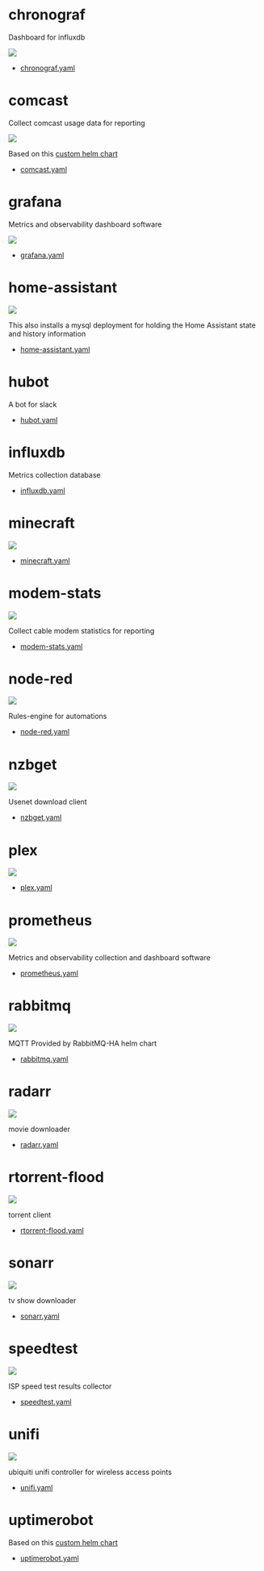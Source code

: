 # chronograf

Dashboard for influxdb

![](https://i.imgur.com/PPbhf5O.png)

* [chronograf.yaml](chronograf.yaml)

# comcast

Collect comcast usage data for reporting

![](https://i.imgur.com/mSBIWuu.png)

Based on this [custom helm chart](https://github.com/billimek/billimek-charts/tree/master/comcast)

* [comcast.yaml](comcast.yaml)

# grafana

Metrics and observability dashboard software

![](https://i.imgur.com/hTo49Uo.png)

* [grafana.yaml](grafana.yaml)

# home-assistant


![](https://i.imgur.com/OMwEZYO.png)

This also installs a mysql deployment for holding the Home Assistant state and history information

* [home-assistant.yaml](home-assistant.yaml)

# hubot

A bot for slack

* [hubot.yaml](hubot.yaml)

# influxdb

Metrics collection database

* [influxdb.yaml](influxdb.yaml)

# minecraft

![](https://i.imgur.com/zBha0RP.png)

* [minecraft.yaml](minecraft.yaml)

# modem-stats

![](https://i.imgur.com/muHDysr.png)

Collect cable modem statistics for reporting

* [modem-stats.yaml](modem-stats.yaml)

# node-red

![](https://i.imgur.com/XxN4KJK.png)

Rules-engine for automations

* [node-red.yaml](node-red.yaml)

# nzbget

![](https://i.imgur.com/2KQbi2w.png)

Usenet download client

* [nzbget.yaml](nzbget.yaml)

# plex

![](https://i.imgur.com/nDyS9OA.jpg)

* [plex.yaml](plex.yaml)

# prometheus

![](https://i.imgur.com/xFOepF3.png)

Metrics and observability collection and dashboard software

* [prometheus.yaml](prometheus.yaml)

# rabbitmq

![](https://i.imgur.com/Uz7RG9Y.png)

MQTT Provided by RabbitMQ-HA helm chart

* [rabbitmq.yaml](rabbitmq.yaml)


# radarr

![](https://i.imgur.com/eAgWySC.png)

movie downloader

* [radarr.yaml](radarr.yaml)

# rtorrent-flood

![](https://i.imgur.com/ZtMrsbm.png)

torrent client

* [rtorrent-flood.yaml](rtorrent-flood.yaml)

# sonarr

![](https://i.imgur.com/0CS5ADs.png)

tv show downloader

* [sonarr.yaml](sonarr.yaml)

# speedtest

![](https://i.imgur.com/avohPk6.png)

ISP speed test results collector

* [speedtest.yaml](speedtest.yaml)

# unifi

![](https://i.imgur.com/uakfLZo.png)

ubiquiti unifi controller for wireless access points

* [unifi.yaml](unifi.yaml)

# uptimerobot

Based on this [custom helm chart](https://github.com/billimek/billimek-charts/tree/master/uptimerobot)

* [uptimerobot.yaml](uptimerobot.yaml)
